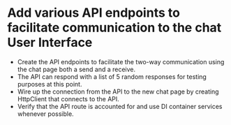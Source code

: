 # Add various API endpoints to facilitate communication to the chat User Interface

- Create the API endpoints to facilitate the two-way communication using the chat page both a send and a receive.
- The API can respond with a list of 5 random responses for testing purposes at this point.
- Wire up the connection from the API to the new chat page by creating HttpClient that connects to the API.
- Verify that the API route is accounted for and use DI container services whenever possible.

